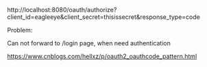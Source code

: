 http://localhost:8080/oauth/authorize?client_id=eagleeye&client_secret=thisissecret&response_type=code

Problem:

Can not forward to /login page, when need authentication

https://www.cnblogs.com/hellxz/p/oauth2_oauthcode_pattern.html
